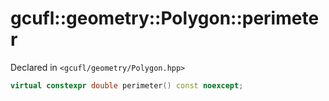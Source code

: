 # gcufl::geometry::Polygon::perimeter
Declared in `<gcufl/geometry/Polygon.hpp>`
```cpp
virtual constexpr double perimeter() const noexcept;
```
